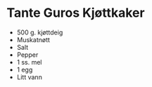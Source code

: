 # Tante Guros Kjøttkaker

* 500 g. kjøttdeig
* Muskatnøtt
* Salt
* Pepper
* 1 ss. mel
* 1 egg
* Litt vann
